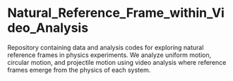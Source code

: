 # Natural_Reference_Frame_within_Video_Analysis
Repository containing data and analysis codes for exploring natural reference frames in physics experiments. We analyze uniform motion, circular motion, and projectile motion using video analysis where reference frames emerge from the physics of each system.
